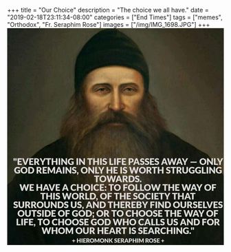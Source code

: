 +++
title = "Our Choice"
description = "The choice we all have."
date = "2019-02-18T23:11:34-08:00"
categories = ["End Times"]
tags = ["memes", "Orthodox", "Fr. Seraphim Rose"]
images = ["/img/IMG_1698.JPG"]
+++
![Mymy](/img/IMG_1698.JPG)
<!--more-->
